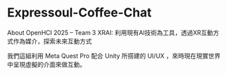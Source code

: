 # Expressoul-Coffee-Chat
About OpenHCI 2025 – Team 3 XRAI: 利用現有AI技術為工具，透過XR互動方式作為媒介，探索未來互動方式

我們這組利用 Meta Quest Pro 配合 Unity 所搭建的 UI/UX ，來時現在現實世界中呈現虛擬的介面來做互動。

